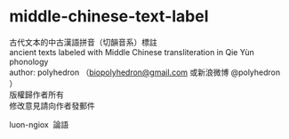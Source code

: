 # middle-chinese-text-label  
古代文本的中古漢語拼音（切韻音系）標註  
ancient texts labeled with Middle Chinese transliteration in Qie Yùn phonology  
author: polyhedron （biopolyhedron@gmail.com 或新浪微博 @polyhedron ）  
版權歸作者所有  
修改意見請向作者發郵件  

luon-ngiox  論語
